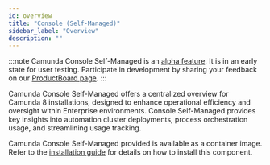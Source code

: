 ```yaml
---
id: overview
title: "Console (Self-Managed)"
sidebar_label: "Overview"
description: ""
---
```


:::note
Camunda Console Self-Managed is an [alpha feature](/reference/alpha-features.md). It is in an early state for user testing. Participate in development by sharing your feedback on our [ProductBoard page](https://portal.productboard.com/q4b4cm3z3fkx5zesq51o3mz3).
:::

Camunda Console Self-Managed offers a centralized overview for Camunda 8 installations, designed to enhance operational efficiency and oversight within Enterprise environments. Console Self-Managed provides key insights into automation cluster deployments, process orchestration usage, and streamlining usage tracking.

Camunda Console Self-Managed provided is available as a container image. Refer to the [installation guide](../../self-managed/setup/overview.md) for details on how to install this component.
